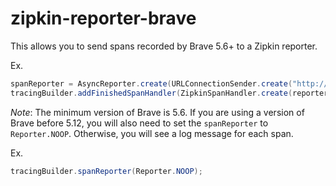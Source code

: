 # zipkin-reporter-brave
This allows you to send spans recorded by Brave 5.6+ to a Zipkin reporter.

Ex.
```java
spanReporter = AsyncReporter.create(URLConnectionSender.create("http://localhost:9411/api/v2/spans"));
tracingBuilder.addFinishedSpanHandler(ZipkinSpanHandler.create(reporter));
```

*Note*: The minimum version of Brave is 5.6. If you are using a version of Brave before 5.12, you
will also need to set the `spanReporter` to `Reporter.NOOP`. Otherwise, you will see a log
message for each span.

Ex.
```java
tracingBuilder.spanReporter(Reporter.NOOP);
```
